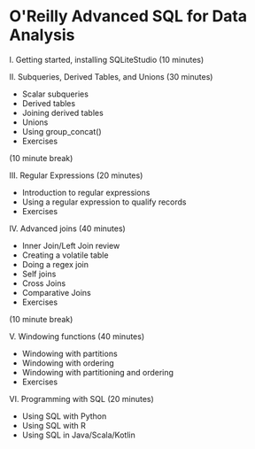 
# O'Reilly Advanced SQL for Data Analysis

I. Getting started, installing SQLiteStudio (10 minutes)

II. Subqueries, Derived Tables, and Unions (30 minutes)
  * Scalar subqueries
  * Derived tables
  * Joining derived tables
  * Unions
  * Using group_concat()
  * Exercises

  (10 minute break)

III. Regular Expressions (20 minutes)
  * Introduction to regular expressions
  * Using a regular expression to qualify records
  * Exercises

IV. Advanced joins (40 minutes)
  * Inner Join/Left Join review
  * Creating a volatile table
  * Doing a regex join
  * Self joins
  * Cross Joins
  * Comparative Joins
  * Exercises

(10 minute break)

V. Windowing functions (40 minutes)
  * Windowing with partitions
  * Windowing with ordering
  * Windowing with partitioning and ordering
  * Exercises

VI. Programming with SQL (20 minutes)
  - Using SQL with Python
  - Using SQL with R
  - Using SQL in Java/Scala/Kotlin
